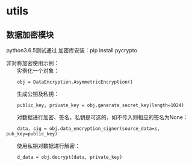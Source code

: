 # utils
## 数据加密模块
python3.6.5测试通过
加密库安装：pip install pycrypto

非对称加密使用示例：  
&emsp;&emsp;实例化一个对象：
```
	obj = DataEncryption.AsymmetricEncryption()
```  
&emsp;&emsp;生成公钥及私钥：
```
	public_key, private_key = obj.generate_secret_key(length=1024)
```  
&emsp;&emsp;对数据进行加密、签名，私钥是可选的，如不传入则相应的签名为None：
```
	data, sig = obj.data_encryption_signer(source_data=s, pub_key=public_key)
```  
&emsp;&emsp;使用私钥对数据进行解密：
```
	d_data = obj.decrypt(data, private_key)
```